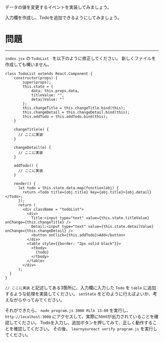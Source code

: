 データの値を変更するイベントを実装してみましょう。

入力欄を作成し、Todoを追加できるようにしてみましょう。

# 問題
---

`index.jsx` の `TodoList ` を以下のように修正してください。
新しくファイルを作成しても構いません。

```
class TodoList extends React.Component {
    constructor(props) {
        super(props);
        this.state = {
            data: this.props.data,
            titleValue: "",
            detailValue: ""
        };
        this.changeTitle = this.changeTitle.bind(this);
        this.changeDetail = this.changeDetail.bind(this);
        this.addTodo = this.addTodo.bind(this);
    }

    changeTitle(e) {
      // ここに実装
    }

    changeDetail(e) {
      // ここに実装
    }

    addTodo() {
      // ここに実装
    }

    render() {
      let todo = this.state.data.map(function(obj) {
        return <Todo title={obj.title} key={obj.title}>{obj.detail}</Todo>;
      });
      return (
        <div className = "todoList">
          <div>
            Title:<input type="text" value={this.state.titleValue} onChange={this.changeTitle} />
            Detail:<input type="text" value={this.state.detailValue} onChange={this.changeDetail} />
            <button onClick={this.addTodo}>Add</button>
          </div>
          <table style={{border: "2px solid black"}}>
            <tbody>
              {todo}
            </tbody>
          </table>
        </div>
      );
  }
}
```

`// ここに実装` と記述してある3箇所に、入力欄に入力した `Todo` を `table` に追加するような処理を実装してください。
`setState` をどのように行えばよいか、考えながらやってみてください。

それができたら、 `node program.js 3000 Milk 13:00` を実行し、 `http://localhost:3000` にアクセスして、実際にhtmlが出力されていることを確認してください。
Todoを入力し、追加ボタンを押してみて、正しく動作することを確認してください。
その後、 `learnyoureact verify program.js` を実行してください。